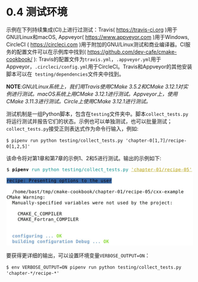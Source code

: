 # 0.4 测试环境

示例在下列持续集成(CI)上进行过测试：Travis( https://travis-ci.org )用于GNU/Linux和macOS, Appveyor( https://www.appveyor.com )用于Windows, CircleCI ( https://circleci.com )用于附加的GNU/Linux测试和商业编译器。CI服务的配置文件可以在示例库中找到( https://github.com/dev-cafe/cmake-cookbook/ ): Travis的配置文件为`travis.yml`，`.appveyor.yml`用于Appveyor，`.circleci/config.yml`用于CircleCI。Travis和Appveyor的其他安装脚本可以在` testing/dependencies`文件夹中找到。

**NOTE**:*GNU/Linux系统上，我们用Travis使用CMake 3.5.2和CMake 3.12.1对实例进行测试。macOS系统上用CMake 3.12.1进行测试。Appveyor上，使用CMake 3.11.3进行测试。Circle上使用CMake 3.12.1进行测试。*

测试机制是一组Python脚本，包含在`testing`文件夹中。脚本`collect_tests.py`将运行测试并报告它们的状态。示例也可以单独测试，也可以批量测试；` collect_tests.py`接受正则表达式作为命令行输入，例如:

```shell
$ pipenv run python testing/collect_tests.py 'chapter-0[1,7]/recipe-0[1,2,5]'
```

该命令将对第1章和第7章的示例1、2和5进行测试。输出的示例如下:

![](../../images/chapter0/0-1.png)

要获得更详细的输出，可以设置环境变量`VERBOSE_OUTPUT=ON`：

```shell
$ env VERBOSE_OUTPUT=ON pipenv run python testing/collect_tests.py 'chapter-*/recipe-*'
```

